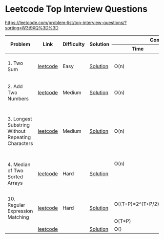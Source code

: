 # Leetcode Top Interview Questions

https://leetcode.com/problem-list/top-interview-questions/?sorting=W3t9XQ%3D%3D

<table>
  <thead>
    <tr>
      <th rowspan="2">Problem</th>
      <th rowspan="2">Link</th>
      <th rowspan="2">Difficulty</th>
      <th rowspan="2">Solution</th>
      <th colspan="2">Complexity</th>
      <th rowspan="2">Notes</th>
      <th colspan="2">Time</th>
    </tr>
    <tr>
      <th>Time</th>
      <th>Space</th>
      <th>1st</th>
      <th>2nd</th>
    </tr>
  </thead>
  <tbody>
    <tr>
      <td>1. Two Sum</td>
      <td><a href=https://leetcode.com/problems/two-sum/submissions>leetcode</a>
      <td>Easy</td>
      <td><a href=https://github.com/linnvel/leetcode_in_python/blob/master/src/1.two-sum.py>Solution</a></td>
      <td>O(n)</td>
      <td>O(n)</td>
      <td>Unique array: hashset<br>Sorted array: two pointers</td>
      <td>1'42"</td>
    </tr>
    <tr>
      <td>2. Add Two Numbers</td>
      <td><a href=https://leetcode.com/problems/add-two-numbers>leetcode</a>
      <td>Medium</td>
      <td><a href=https://github.com/linnvel/leetcode_in_python/blob/master/src/2.add-two-numbers.py>Solution</a></td>
      <td>O(n)</td>
      <td>O(n)</td>
      <td>Follow up: Update list in-place to use less memory</td>
      <td>5'48"</td>
      <td>7'06"</td>
    </tr>
    <tr>
      <td>3. Longest Substring Without Repeating Characters</td>
      <td><a href=https://leetcode.com/problems/longest-substring-without-repeating-characters>leetcode</a>
      <td>Medium</td>
      <td><a href=https://github.com/linnvel/leetcode_in_python/blob/master/src/3.longest-substring-without-repeating-characters.py>Solution</a></td>
      <td>O(n)</td>
      <td>O(min(m, n))</td>
      <td>Sliding window with hashset:<br>1) {character: count}: 2n steps<br>2) {character:index}: n steps by optimization</td>
      <td>17'11"</td>
    </tr>
    <tr>
      <td rowspan="2">4. Median of Two Sorted Arrays</td>
      <td rowspan="2"><a href=https://leetcode.com/problems/median-of-two-sorted-arrays>leetcode</a>
      <td rowspan="2">Hard</td>
      <td rowspan="2"><a href="">Solution</a></td>
      <td>O(n)</td>
      <td>O(n)</td>
      <td>Solution 1: merge two sorted array</td>
      <td rowspan=>10'20"</td>
    </tr>
    <tr>
      <td></td>
      <td></td>
      <td>Solution 2: find kth largest + binary search</td>
      <td rowspan=>TBD</td>
    </tr>
    <tr>
      <td rowspan="2">10. Regular Expression Matching</td>
      <td rowspan="2"><a href=https://leetcode.com/problems/median-of-two-sorted-arrays>leetcode</a>
      <td rowspan="2">Hard</td>
      <td rowspan="2"><a href="https://github.com/linnvel/leetcode_in_python/blob/master/src/10.regular-expression-matching.py">Solution</a></td>
      <td>O((T+P)*2^(T+P/2))</td>
      <td>O((T+P)*2^(T+P/2))</td>
      <td>Solution 1: recursion (DFS), <a href=https://levelup.gitconnected.com/solving-for-recursive-complexity-736439987cb0>complexity analysis</a></td>
      <td rowspan=>23h36'33"</td>
    </tr>
    <tr>
      <td>O(T*P)</td>
      <td>O(T*P)</td>
      <td>Solution 2: DP</td>
      <td rowspan=>~10'</td>
    </tr>
    <tr>
      <td></td>
      <td><a href=>leetcode</a>
      <td></td>
      <td><a href=>Solution</a></td>
      <td>O()</td>
      <td>O()</td>
      <td></td>
      <td></td>
    </tr>
  </tbody>
</table>  